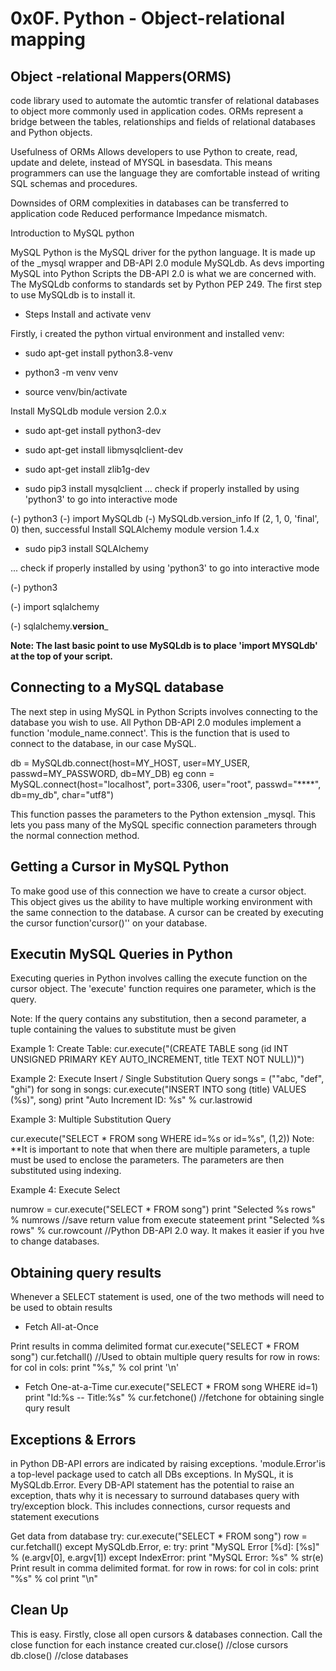 # 0x0F. Python - Object-relational mapping

## Object -relational Mappers(ORMS)

code library used to automate the automtic transfer of relational databases to object more commonly used in application codes. ORMs represent a bridge between the tables, relationships and fields of relational databases and Python objects.

Usefulness of ORMs
Allows developers to use Python to create, read, update and delete, instead of MYSQL in basesdata. This means programmers can use the language they are comfortable instead of writing SQL schemas and procedures.

Downsides of ORM
complexities in databases can be transferred to application code
Reduced performance
Impedance mismatch.

Introduction to MySQL python

MySQL Python is the MySQL driver for the python language. It is made up of the _mysql wrapper and DB-API 2.0 module MySQLdb. As devs importing MySQL into Python Scripts the DB-API 2.0 is what we are concerned with. The MySQLdb conforms to standards set by Python PEP 249. The first step to use MySQLdb is to install it.

* Steps
Install and activate venv

Firstly, i created the python virtual environment and installed venv:

* sudo apt-get install python3.8-venv

* python3 -m venv venv

* source venv/bin/activate

Install MySQLdb module version 2.0.x

* sudo apt-get install python3-dev

* sudo apt-get install libmysqlclient-dev

* sudo apt-get install zlib1g-dev

* sudo pip3 install mysqlclient
... check if properly installed by using 'python3' to go into interactive mode

(-) python3
(-) import MySQLdb
(-) MySQLdb.version_info
If (2, 1, 0, 'final', 0) then, successful
Install SQLAlchemy module version 1.4.x

* sudo pip3 install SQLAlchemy

... check if properly installed by using 'python3' to go into interactive mode

(-) python3

(-) import sqlalchemy

(-) sqlalchemy.__version___

**Note: The last basic point to use MySQLdb is to place 'import MYSQLdb' at the top of your script.**

## Connecting to a MySQL database

The next step in using MySQL in Python Scripts involves connecting to the database you wish to use. All Python DB-API 2.0 modules implement a function 'module_name.connect'. This is the function that is used to connect to the database, in our case MySQL.

db = MySQLdb.connect(host=MY_HOST, user=MY_USER, passwd=MY_PASSWORD, db=MY_DB)
eg
conn = MySQL.connect(host="localhost", port=3306, user="root", passwd="****", db=my_db", char="utf8")

This function passes the parameters to the Python extension _mysql.  This lets you pass many of the MySQL specific connection parameters through the normal connection method.

## Getting a Cursor in MySQL Python

To make good use of this connection we have to create a cursor object. This object gives us the ability to have multiple working environment with the same connection to the database. A cursor can be created by executing the cursor function'cursor()'' on your database.

## Executin MySQL Queries in Python

Executing queries in Python involves calling the execute function on the cursor object. The 'execute' function requires one parameter, which is the query.

Note: If the query contains any substitution, then a second parameter, a tuple containing the values to substitute must be given

Example 1: Create Table:
cur.execute("(CREATE TABLE song (id INT UNSIGNED PRIMARY KEY AUTO_INCREMENT, title TEXT NOT NULL))")

Example 2: Execute Insert / Single Substitution Query
songs = (""abc, "def", "ghi")
for song in songs:
    cur.execute("INSERT INTO song (title) VALUES (%s)", song)
    print "Auto Increment ID: %s" % cur.lastrowid

Example 3: Multiple Substitution Query

cur.execute("SELECT * FROM song WHERE id=%s or id=%s", (1,2))
Note: **It is important to note that when there are multiple parameters, a tuple must be used to enclose the parameters. The parameters are then substituted using indexing.

Example 4: Execute Select

numrow = cur.execute("SELECT * FROM song")
print "Selected %s rows" % numrows  //save return value from execute stateement
print "Selected %s rows" % cur.rowcount //Python DB-API 2.0 way. It makes it easier if you hve to change databases.

## Obtaining query results

Whenever a SELECT statement is used, one of the two methods will need to be used to obtain results

* Fetch All-at-Once

Print results in comma delimited format
cur.execute("SELECT * FROM song")
cur.fetchall()      //Used to obtain multiple query results
for row in rows:
    for col in cols:
        print "%s," % col
    print '\n'

* Fetch One-at-a-Time
cur.execute("SELECT * FROM song WHERE id=1)
print "Id:%s -- Title:%s" % cur.fetchone()     //fetchone for obtaining single qury result


## Exceptions & Errors

in Python DB-API errors are indicated by raising exceptions. 'module.Error'is a top-level package used to catch all DBs exceptions. In MySQL, it is MySQLdb.Error. Every DB-API statement has the potential to raise an exception, thats why it is necessary to surround databases query with try/exception block. This includes connections, cursor requests and statement executions

Get data from database
try:
    cur.execute("SELECT * FROM song")
    row = cur.fetchall()
except MySQLdb.Error, e:
    try:
        print "MySQL Error [%d]: [%s]" % (e.argv[0], e.argv[1])
    except IndexError:
        print "MySQL Error: %s" % str(e)
Print result in comma delimited format.
for row in rows:
    for col in cols:
        print "%s" % col
    print "\n"

## Clean Up

This is easy. Firstly, close all open cursors & databases connection. Call the close function for each instance created
cur.close() //close cursors
db.close()  //close databases

